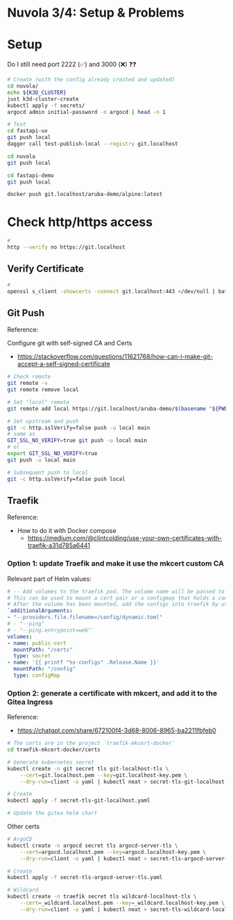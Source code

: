 # Nuvola 3/4: Setup & Problems

# Setup

Do I still need port 2222 (✅) and 3000 (❌) ❓❓

```sh
# Create (with the config already created and updated)
cd nuvola/
echo ${K3D_CLUSTER}
just k3d-cluster-create
kubectl apply -f secrets/
argocd admin initial-password -n argocd | head -n 1

# Test
cd fastapi-uv
git push local
dagger call test-publish-local --registry git.localhost

cd nuvola
git push local

cd fastapi-demo
git push local

docker push git.localhost/aruba-demo/alpine:latest

```

# Check http/https access

```sh
#
http --verify no https://git.localhost
```

## Verify Certificate

```sh
#
openssl s_client -showcerts -connect git.localhost:443 </dev/null | bat -l yaml
```

## Git Push

Reference:

Configure git with self-signed CA and Certs

- <https://stackoverflow.com/questions/11621768/how-can-i-make-git-accept-a-self-signed-certificate>

```sh
# Check remote
git remote -v
git remote remove local

# Set "local" remote
git remote add local https://git.localhost/aruba-demo/$(basename "${PWD}").git

# Set upstream and push
git -c http.sslVerify=false push -u local main
# same as
GIT_SSL_NO_VERIFY=true git push -u local main
# or
export GIT_SSL_NO_VERIFY=true
git push -u local main

# Subsequent push to local
git -c http.sslVerify=false push local
```

## Traefik

Reference:

- How to do it with Docker compose
  - <https://medium.com/@clintcolding/use-your-own-certificates-with-traefik-a31d785a6441>

### Option 1: update Traefik and make it use the mkcert custom CA

Relevant part of Helm values:

```yaml
# -- Add volumes to the traefik pod. The volume name will be passed to tpl.
# This can be used to mount a cert pair or a configmap that holds a config.toml file.
# After the volume has been mounted, add the configs into traefik by using the `additionalArguments` list below, eg:
`additionalArguments:
- "--providers.file.filename=/config/dynamic.toml"
# - "--ping"
# - "--ping.entrypoint=web"`
volumes:
- name: public-cert
  mountPath: "/certs"
  type: secret
- name: '{{ printf "%s-configs" .Release.Name }}'
  mountPath: "/config"
  type: configMap
```

### Option 2: generate a certificate with mkcert, and add it to the Gitea Ingress

Reference:

- <https://chatgpt.com/share/672100f4-3d68-8006-8965-ba2211fbfeb0>

```sh
# The certs are in the project `traefik-mkcert-docker`
cd traefik-mkcert-docker/certs

# Generate kubernetes secret
kubectl create -n git secret tls git-localhost-tls \
    --cert=git.localhost.pem --key=git.localhost-key.pem \
    --dry-run=client -o yaml | kubectl neat > secret-tls-git-localhost.yaml

# Create
kubectl apply -f secret-tls-git-localhost.yaml

# Update the gitea helm chart

```

Other certs

```sh
# ArgoCD
kubectl create -n argocd secret tls argocd-server-tls \
    --cert=argocd.localhost.pem --key=argocd.localhost-key.pem \
    --dry-run=client -o yaml | kubectl neat > secret-tls-argocd-server-tls.yaml

# Create
kubectl apply -f secret-tls-argocd-server-tls.yaml

# Wildcard
kubectl create -n traefik secret tls wildcard-localhost-tls \
    --cert=_wildcard.localhost.pem --key=_wildcard.localhost-key.pem \
    --dry-run=client -o yaml | kubectl neat > secret-tls-wildcard-localhost.yaml

```
